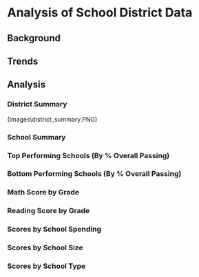 # Analysis of School District Data
## Background
## Trends
## Analysis
### District Summary
(Images\district_summary.PNG)
### School Summary
### Top Performing Schools (By % Overall Passing)
### Bottom Performing Schools (By  % Overall Passing)
### Math Score by Grade
### Reading Score by Grade
### Scores by School Spending
### Scores by School Size
### Scores by School Type